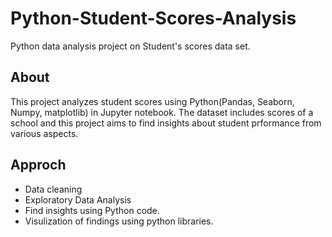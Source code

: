 # Python-Student-Scores-Analysis
Python data analysis project on Student's scores data set. 
## About
This project analyzes student scores using Python(Pandas, Seaborn, Numpy, matplotlib) in Jupyter notebook. The dataset includes scores of a school and this project aims to find insights about student prformance from various aspects.
## Approch
- Data cleaning
- Exploratory Data Analysis
- Find insights using Python code.
- Visulization of findings using python libraries.
